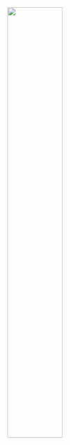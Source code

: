 <div align="center">
<img src="https://images.pexels.com/photos/14011035/pexels-photo-14011035.jpeg?auto=compress&cs=tinysrgb&w=640&h=750&dpr=360](https://fullvendor.net/uploads/yo.PNG" width="50%" alt=""> 
  </div>

